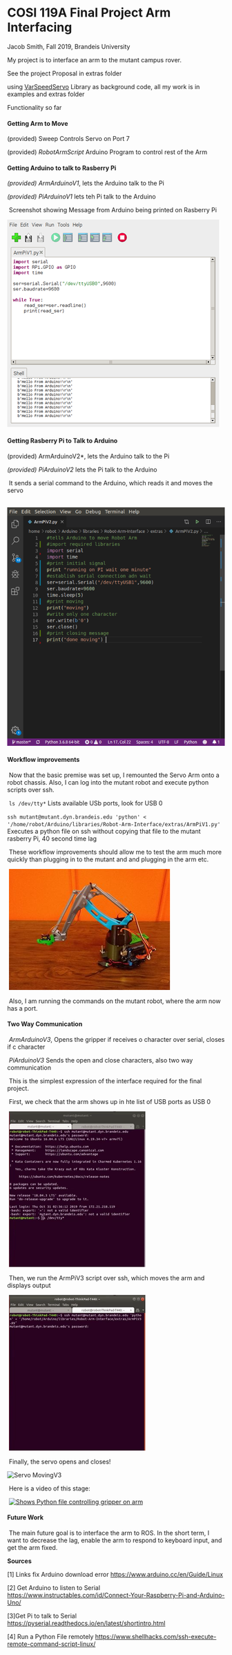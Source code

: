 COSI 119A Final Project Arm Interfacing
===============

Jacob Smith, Fall 2019, Brandeis University

My project is to interface an arm to the mutant campus rover.

See the project Proposal in extras folder

using [VarSpeedServo](https://github.com/netlabtoolkit/VarSpeedServo) Library as background code, all my work is in examples and extras folder

Functionality so far

#### Getting Arm to Move

(provided)  Sweep Controls Servo on Port 7

(provided) *RobotArmScript* Arduino Program to control rest of the Arm

#### Getting Arduino to talk to Rasberry Pi

*(provided)  ArmArduinoV1*, lets the Arduino talk to the Pi

*(provided)  PiArduinoV1* lets teh Pi talk to the Arduino

​					Screenshot showing Message from Arduino being printed on Rasberry Pi

![V1 Where Arduino can talk to Pi](extras/V1.png)

#### **Getting Rasberry Pi to Talk to Arduino**

(provided)  ArmArduinoV2*, lets the Arduino talk to the Pi

*(provided)  PiArduinoV2* lets the Pi talk to the Arduino

​	It sends a serial command to the Arduino, which reads it and moves the servo

​	![PiAQrduinoV2 Script](V2Script.png)

#### **Workflow improvements**			

​		Now that the basic premise was set up, I remounted the Servo Arm onto a robot chassis. Also, I can log into the mutant robot and execute python scripts over ssh. 

​				`ls /dev/tty*`		Lists available USb ports, look for USB 0

​				`ssh mutant@mutant.dyn.brandeis.edu 'python' < '/home/robot/Arduino/libraries/Robot-Arm-Interface/extras/ArmPiV1.py'`      Executes a python file on ssh without copying that file to the mutant rasberry Pi, 40 second time lag

​		These workflow improvements should allow me to test the arm much more quickly than plugging in to the mutant and and plugging in the arm etc.

​			![Condensed Arm](ArmCondensed.jpg)

​		Also, I am running the commands on the mutant robot, where the arm now has a port.

#### **Two Way Communication**

​		*ArmArduinoV3*, Opens the gripper if receives o character over serial, closes if c character

​		*PiArduinoV3* Sends the open and close characters, also two way communication

​		This is the simplest expression of the interface required for the final project.

​			First, we check that the arm shows up in hte list of USB ports as USB 0

​					![USB Ports Demonstration](USBV3.gif)

​		Then, we run the ArmPiV3 script over ssh, which moves the arm and displays output

​					![Output of V3](OutputV3.gif)

​			Finally, the servo opens and closes!

![Servo MovingV3](ServoMovingV3.gif)

​					Here is a video of this stage:

​						 [![Shows Python file controlling gripper on  arm](http://img.youtube.com/vi/m0WW0uCtgWg/0.jpg)](http://www.youtube.com/watch?v=m0WW0uCtgWg "Two Way Arm Interfacing Video")

#### Future Work

​			The main future goal is to interface the arm to ROS. In the short term, I want to decrease the lag, enable the arm to respond to keyboard input, and get the arm fixed.				

**Sources**			

[1] Links fix Arduino download error https://www.arduino.cc/en/Guide/Linux

[2] Get Arduino to listen to Serial https://www.instructables.com/id/Connect-Your-Raspberry-Pi-and-Arduino-Uno/

[3]Get Pi to talk to Serial https://pyserial.readthedocs.io/en/latest/shortintro.html

[4] Run a Python File remotely https://www.shellhacks.com/ssh-execute-remote-command-script-linux/

